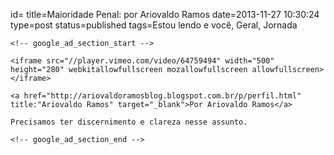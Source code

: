 id=
title=Maioridade Penal: por Ariovaldo Ramos
date=2013-11-27 10:30:24
type=post
status=published
tags=Estou lendo e você, Geral, Jornada
~~~~~~
<!-- google_ad_section_start -->

<iframe src="//player.vimeo.com/video/64759494" width="500" height="280" webkitallowfullscreen mozallowfullscreen allowfullscreen></iframe>

<a href="http://ariovaldoramosblog.blogspot.com.br/p/perfil.html" title:"Ariovaldo Ramos" target="_blank">Por Ariovaldo Ramos</a>

Precisamos ter discernimento e clareza nesse assunto.

<!-- google_ad_section_end -->